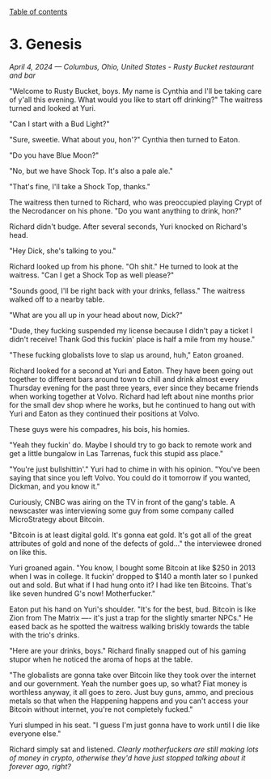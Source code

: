 [Table of contents](./README.md)

# 3. Genesis
*April 4, 2024 — Columbus, Ohio, United States - Rusty Bucket restaurant and bar*

"Welcome to Rusty Bucket, boys. My name is Cynthia and I'll be taking care of y'all this evening. What would you like to start off drinking?" The waitress turned and looked at Yuri. 

"Can I start with a Bud Light?"

"Sure, sweetie. What about you, hon'?" Cynthia then turned to Eaton. 

"Do you have Blue Moon?"

"No, but we have Shock Top. It's also a pale ale."

"That's fine, I'll take a Shock Top, thanks."

The waitress then turned to Richard, who was preoccupied playing Crypt of the Necrodancer on his phone. "Do you want anything to drink, hon?"

Richard didn't budge. After several seconds, Yuri knocked on Richard's head.

"Hey Dick, she's talking to you."

Richard looked up from his phone. "Oh shit." He turned to look at the waitress. "Can I get a Shock Top as well please?"

"Sounds good, I'll be right back with your drinks, fellass." The waitress walked off to a nearby table.

"What are you all up in your head about now, Dick?"

"Dude, they fucking suspended my license because I didn't pay a ticket I didn't receive! Thank God this fuckin' place is half a mile from my house."

"These fucking globalists love to slap us around, huh," Eaton groaned.

Richard looked for a second at Yuri and Eaton. They have been going out together to different bars around town to chill and drink almost every Thursday evening for the past three years, ever since they became friends when working together at Volvo. Richard had left about nine months prior for the small dev shop where he works, but he continued to hang out with Yuri and Eaton as they continued their positions at Volvo.

These guys were his compadres, his bois, his homies. 

"Yeah they fuckin' do. Maybe I should try to go back to remote work and get a little bungalow in Las Tarrenas, fuck this stupid ass place."

"You're just bullshittin'." Yuri had to chime in with his opinion. "You've been saying that since you left Volvo. You could do it tomorrow if you wanted, Dickman, and you know it."

Curiously, CNBC was airing on the TV in front of the gang's table. A newscaster was interviewing some guy from some company called MicroStrategy about Bitcoin.

"Bitcoin is at least digital gold. It's gonna eat gold. It's got all of the great attributes of gold and none of the defects of gold..." the interviewee droned on like this.

Yuri groaned again. "You know, I bought some Bitcoin at like $250 in 2013 when I was in college. It fuckin' dropped to $140 a month later so I punked out and sold. But what if I had hung onto it? I had like ten Bitcoins. That's like seven hundred G's now! Motherfucker."

Eaton put his hand on Yuri's shoulder. "It's for the best, bud. Bitcoin is like Zion from The Matrix —- it's just a trap for the slightly smarter NPCs." He eased back as he spotted the waitress walking briskly towards the table with the trio's drinks. 

"Here are your drinks, boys." Richard finally snapped out of his gaming stupor when he noticed the aroma of hops at the table. 

"The globalists are gonna take over Bitcoin like they took over the internet and our government. Yeah the number goes up, so what? Fiat money is worthless anyway, it all goes to zero. Just buy guns, ammo, and precious metals so that when the Happening happens and you can't access your Bitcoin without internet, you're not completely fucked."

Yuri slumped in his seat. "I guess I'm just gonna have to work until I die like everyone else."

Richard simply sat and listened. *Clearly motherfuckers are still making lots of money in crypto, otherwise they'd have just stopped talking about it forever ago, right?*